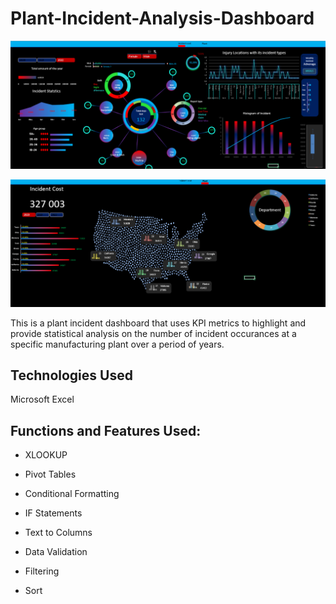 # Plant-Incident-Analysis-Dashboard

![Dashboard Image](https://github.com/noloamaleka/Plant-Incident-Analysis-Dashboard/blob/main/Screenshot%20(129).png?raw=true)

![Dashboard Image](https://github.com/noloamaleka/Plant-Incident-Analysis-Dashboard/blob/main/Screenshot%20(130).png?raw=true)

This is a plant incident dashboard that uses KPI metrics to highlight and provide statistical analysis on the number of incident occurances at a specific manufacturing plant over a period of years.

## **Technologies Used**
Microsoft Excel
## **Functions and Features Used**:

- XLOOKUP

- Pivot Tables

- Conditional Formatting

- IF Statements

- Text to Columns

- Data Validation

- Filtering

- Sort
